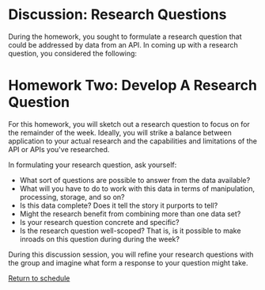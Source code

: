 # Discussion: Research Questions

During the homework, you sought to formulate a research question that could be addressed by data from an API. In coming up with a research question, you considered the following:

# Homework Two: Develop A Research Question

For this homework, you will sketch out a research question to focus on for the remainder of the week. Ideally, you will strike a balance between application to your actual research and the capabilities and limitations of the API or APIs you've researched.

In formulating your research question, ask yourself:

- What sort of questions are possible to answer from the data available?
- What will you have to do to work with this data in terms of manipulation, processing, storage, and so on?
- Is this data complete? Does it tell the story it purports to tell?
- Might the research benefit from combining more than one data set?
- Is your research question concrete and specific?
- Is the research question well-scoped? That is, is it possible to make inroads on this question during during the week?

During this discussion session, you will refine your research questions with the group and imagine what form a response to your question might take.

[Return to schedule](../README.md)
